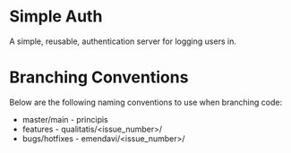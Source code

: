 # Simple Auth

A simple, reusable, authentication server for logging users in.

# Branching Conventions

Below are the following naming conventions to use when branching code:

- master/main - principis
- features - qualitatis/<issue_number>/<summary>
- bugs/hotfixes - emendavi/<issue_number>/<summary>
